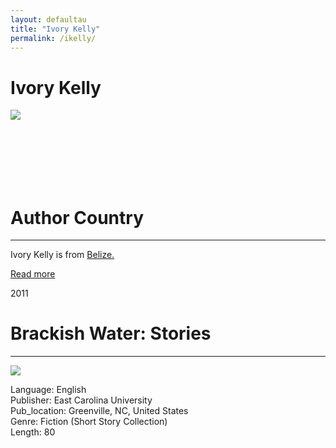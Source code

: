 ```yaml
---
layout: defaultau
title: "Ivory Kelly"
permalink: /ikelly/
---
```

<!-- partial:index.partial.html -->
<div class="content">
    <h1>Ivory Kelly</h1>
    <div class="quote">
        <div><img src="https://www.ivorykelly.com/wp-content/uploads/2019/07/ivory-kelly.png" class="logo"></div>
    </div>
    <div class="timeline">
        <div style="padding-bottom:100px;"></div>
        <div class="block">
            <div class="dot"></div>
            <div class="left first">
            <div class="author_country">
                <h1>Author Country</h1><hr>
            <div class="aclocation"> <p>Ivory Kelly is from <a href="{{ site.baseurl }}/33"> Belize.</a></p></div>
            <div class="acreadmore">  <a href="#" target="_blank">Read more</a></div>
            </div>
            </div>
        </div>
        <div class="block">
            <div class="date left"><p class="left">2011</p></div>
            <div class="dot"></div>
            <div class="right">
                <h1>Brackish Water: Stories</h1><hr>
                <p><img src="https://thescholarship.ecu.edu/bitstream/handle/10342/3537/Kelly_ecu_0600M_10367.pdf.jpg?sequence=5&isAllowed=y"></p>
                <p>
                Language: English <br/>
                Publisher: East Carolina University<br/>
                Pub_location: Greenville, NC, United States<br/>
                Genre: Fiction (Short Story Collection)<br/>
                Length: 80<br/>                   </p>
            </div>
        </div>
